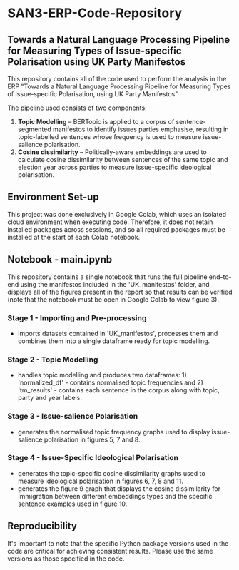 # SAN3-ERP-Code-Repository

## Towards a Natural Language Processing Pipeline for Measuring Types of Issue-specific Polarisation using UK Party Manifestos

This repository contains all of the code used to perform the analysis in the ERP "Towards a Natural Language Processing Pipeline for Measuring Types of Issue-specific Polarisation, using UK Party Manifestos". 

The pipeline used consists of two components:
1)	**Topic Modelling** – BERTopic is applied to a corpus of sentence-segmented manifestos to identify issues parties emphasise, resulting in topic-labelled sentences whose frequency is used to measure issue-salience polarisation.
2)	**Cosine dissimilarity** – Politically-aware embeddings are used to calculate cosine dissimilarity between sentences of the same topic and election year across parties to measure issue-specific ideological polarisation.

## Environment Set-up
This project was done exclusively in Google Colab, which uses an isolated cloud environment when executing code. Therefore, it does not retain installed packages across sessions, and so all required packages must be installed at the start of each Colab notebook.

## Notebook - main.ipynb
This repository contains a single notebook that runs the full pipeline end-to-end using the manifestos included in the 'UK_manifestos' folder, and displays all of the figures present in the report so that results can be verified (note that the notebook must be open in Google Colab to view figure 3).

### Stage 1 - Importing and Pre-processing
- imports datasets contained in 'UK_manifestos', processes them and combines them into a single dataframe ready for topic modelling.

### Stage 2 - Topic Modelling
- handles topic modelling and produces two dataframes: 1) 'normalized_df' - contains normalised topic frequencies and 2) 'tm_results' - contains each sentence in the corpus along with topic, party and year labels.

### Stage 3 - Issue-salience Polarisation
- generates the normalised topic frequency graphs used to display issue-salience polarisation in figures 5, 7 and 8.

### Stage 4 - Issue-Specific Ideological Polarisation
- generates the topic-specific cosine dissimilarity graphs used to measure ideological polarisation in figures 6, 7, 8 and 11.
- generates the figure 9 graph that displays the cosine dissimilarity for Immigration between different embeddings types and the specific sentence examples used in figure 10.


## Reproducibility
It's important to note that the specific Python package versions used in the code are critical for achieving consistent results. Please use the same versions as those specified in the code.

